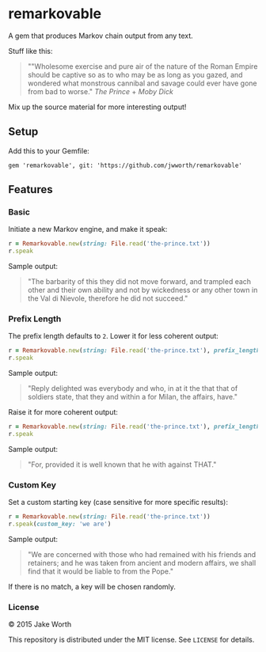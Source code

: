 # remarkovable

A gem that produces Markov chain output from any text.

Stuff like this:

>""Wholesome exercise and pure air of the nature of the Roman Empire should be captive so as to who may be as long as you gazed, and wondered what monstrous cannibal and savage could ever have gone from bad to worse."  *The Prince* + *Moby Dick*


Mix up the source material for more interesting output!

## Setup

Add this to your Gemfile:

```
gem 'remarkovable', git: 'https://github.com/jwworth/remarkovable'
```

## Features

### Basic

Initiate a new Markov engine, and make it speak:

```ruby
r = Remarkovable.new(string: File.read('the-prince.txt'))
r.speak
```

Sample output:

>"The barbarity of this they did not move forward, and trampled each other and their own ability and not by wickedness or any other town in the Val di Nievole, therefore he did not succeed."

### Prefix Length

The prefix length defaults to `2`. Lower it for less coherent output:

```ruby
r = Remarkovable.new(string: File.read('the-prince.txt'), prefix_length: 1)
r.speak
```

Sample output:

>"Reply delighted was everybody and who, in at it the that that of soldiers state, that they and within a for Milan, the affairs, have."

Raise it for more coherent output:

```ruby
r = Remarkovable.new(string: File.read('the-prince.txt'), prefix_length: 5)
r.speak
```

Sample output:

>"For, provided it is well known that he with against THAT."

### Custom Key

Set a custom starting key (case sensitive for more specific results):

```ruby
r = Remarkovable.new(string: File.read('the-prince.txt'))
r.speak(custom_key: 'we are')
```

Sample output:

>"We are concerned with those who had remained with his friends and retainers; and he was taken from ancient and modern affairs, we shall find that it would be liable to from the Pope."

If there is no match, a key will be chosen randomly.

### License

&copy; 2015 Jake Worth

This repository is distributed under the MIT license. See `LICENSE` for
details.

